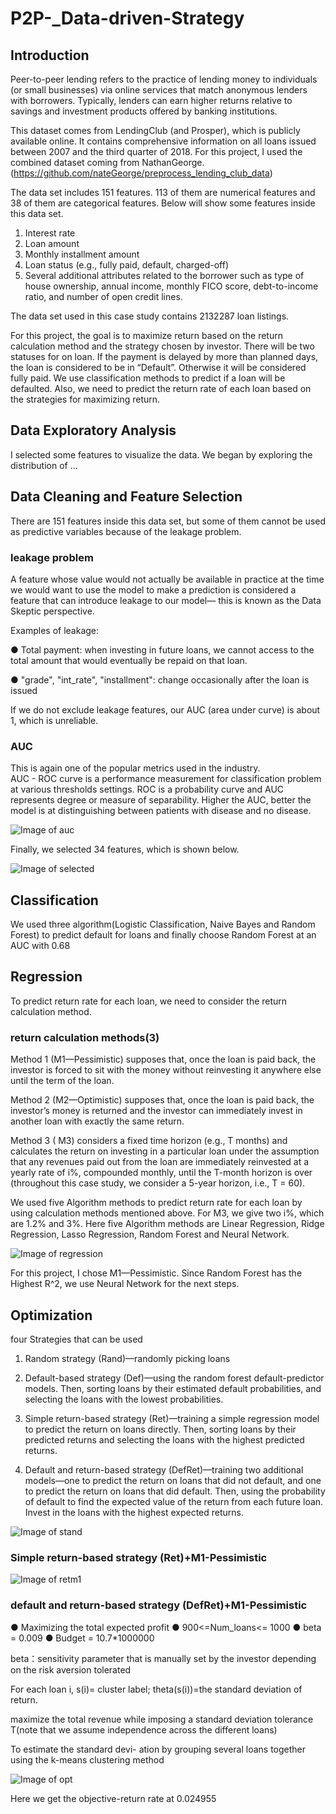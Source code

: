 # P2P-_Data-driven-Strategy
## Introduction
Peer-to-peer lending refers to the practice of lending money to individuals (or small businesses) via online services that match anonymous lenders with borrowers. Typically, lenders can earn higher returns relative to savings and investment products offered by banking institutions.

This dataset comes from LendingClub (and Prosper), which is publicly available online. It contains comprehensive information on all loans issued between 2007 and the third quarter of 2018. For this project, I used the combined dataset coming from NathanGeorge. (https://github.com/nateGeorge/preprocess_lending_club_data)

The data set includes 151 features. 113 of them are numerical features and 38 of them are categorical features. Below will show some features inside this data set.

1. Interest rate
2. Loan amount
3. Monthly installment amount
4. Loan status (e.g., fully paid, default, charged-off)
5. Several additional attributes related to the borrower such as type of house ownership, annual income, monthly FICO score, debt-to-income ratio, and number of open credit lines.

The data set used in this case study contains 2132287 loan listings.

For this project, the goal is to maximize return based on the return calculation method and the strategy chosen by investor.
There will be two statuses for on loan. If the payment is delayed by more than planned days, the loan is considered to be in “Default”. Otherwise it will be considered fully paid. We use classification methods to predict if a loan will be defaulted. Also, we need to predict the return rate of each loan based on the strategies for maximizing return.

## Data Exploratory Analysis
I selected some features to visualize the data. We began by exploring the distribution of ...
## Data Cleaning and Feature Selection
There are 151 features inside this data set, but some of them cannot be used as predictive variables because of the leakage problem. 
### leakage problem
A feature whose value would not actually be available in practice at the time we would want to use the model to make a prediction is considered a feature that can introduce leakage to our model— this is known as the Data Skeptic perspective.

Examples of leakage:

● Total payment: when investing in future loans, we cannot access to the total amount that would eventually be repaid on that loan.

● "grade", "int_rate", "installment": change occasionally after the loan is issued

If we do not exclude leakage features, our AUC (area under curve) is about 1, which is unreliable.

### AUC
This is again one of the popular metrics used in the industry.  
AUC - ROC curve is a performance measurement for classification problem at various thresholds settings. ROC is a probability curve and AUC represents degree or measure of separability. Higher the AUC, better the model is at distinguishing between patients with disease and no disease.

![Image of auc](https://github.com/xinyueniu/P2P-_Data-driven-Strategy/blob/master/AUC.png)

Finally, we selected 34 features, which is shown below.

![Image of selected](https://github.com/xinyueniu/P2P-_Data-driven-Strategy/blob/master/selected.png)

## Classification

We used three algorithm(Logistic Classification, Naive Bayes and Random Forest) to predict default for loans and finally choose Random Forest at an AUC with 0.68
## Regression

To predict return rate for each loan, we need to consider the return calculation method.
### return calculation methods(3)
Method 1 (M1—Pessimistic) supposes that, once the loan is paid back, the investor is forced to sit with the money without reinvesting it anywhere else until the term of the loan.

Method 2 (M2—Optimistic) supposes that, once the loan is paid back, the investor’s money is returned and the investor can immediately invest in another loan with exactly the same return.

Method 3 ( M3) considers a fixed time horizon (e.g., T months) and calculates the return on investing in a particular loan under the assumption that any revenues paid out from the loan are immediately reinvested at a yearly rate of i%, compounded monthly, until the T-month horizon is over (throughout this case study, we consider a 5-year horizon, i.e., T = 60).

We used five Algorithm methods to predict return rate for each loan by using calculation methods mentioned above. For M3, we give two i%, which are 1.2% and 3%. Here five Algorithm methods are Linear Regression, Ridge Regression, Lasso Regression, Random Forest and Neural Network.

![Image of regression](https://github.com/xinyueniu/P2P-_Data-driven-Strategy/blob/master/regression.png)

For this project, I chose M1—Pessimistic. Since Random Forest has the Highest R^2, we use
Neural Network for the next steps.
## Optimization
four Strategies that can be used
1. Random strategy (Rand)—randomly picking loans

2. Default-based strategy (Def)—using the random forest default-predictor models. Then, sorting loans by their estimated default probabilities, and selecting the loans with the lowest probabilities.

3. Simple return-based strategy (Ret)—training a simple regression model to predict the return on loans directly. Then, sorting loans by their predicted returns and selecting the loans with the highest predicted returns.

4. Default and return-based strategy (DefRet)—training two additional models—one to predict the return on loans that did not default, and one to predict the return on loans that did default. Then, using the probability of default to find the expected value of the return from each future loan. Invest in the loans with the highest expected returns.

![Image of stand](https://github.com/xinyueniu/P2P-_Data-driven-Strategy/blob/master/standby.png)

### Simple return-based strategy (Ret)+M1-Pessimistic

![Image of retm1](https://github.com/xinyueniu/P2P-_Data-driven-Strategy/blob/master/Ret%2BM1.png)

###  default and return-based strategy (DefRet)+M1-Pessimistic

● Maximizing the total expected profit
● 900<=Num_loans<= 1000
● beta = 0.009
● Budget = 10.7*1000000

beta：sensitivity parameter that is manually set by the investor depending on the risk aversion tolerated

For each loan i, s(i)= cluster label; theta(s(i))=the standard deviation of return. 

maximize the total revenue while imposing a standard deviation tolerance T(note that we assume independence across the different loans)

To estimate the standard devi- ation by grouping several loans together using the k-means clustering method

![Image of opt](https://github.com/xinyueniu/P2P-_Data-driven-Strategy/blob/master/defret%2Bm1.png)

Here we get the objective-return rate at 0.024955

